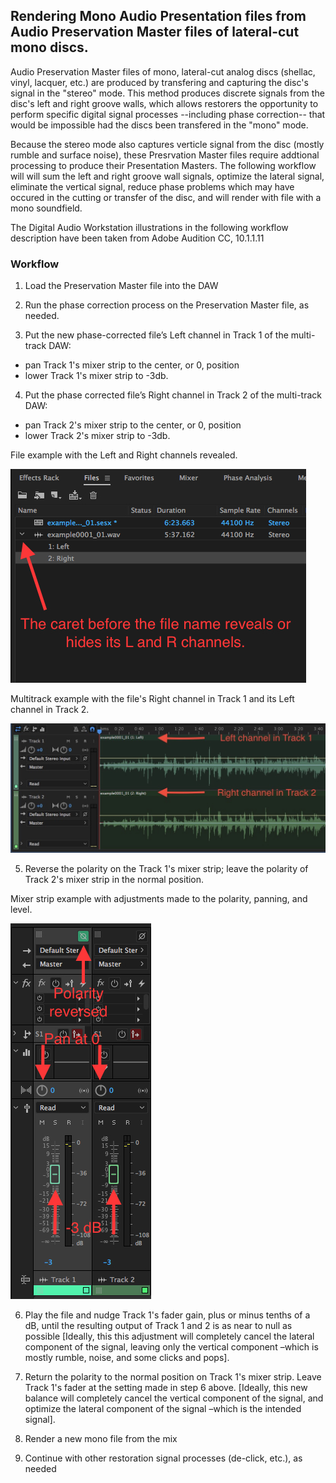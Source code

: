 ## Rendering Mono Audio Presentation files from Audio Preservation Master files of lateral-cut mono discs.

Audio Preservation Master files of mono, lateral-cut analog discs (shellac, vinyl, lacquer, etc.) are produced by transfering and capturing the disc's signal in the "stereo" mode.  This method produces discrete signals from the disc's left and right groove walls, which allows restorers the opportunity to perform specific digital signal processes --including phase correction-- that would be impossible had the discs been transfered in the "mono" mode.  

Because the stereo mode also captures verticle signal from the disc (mostly rumble and surface noise), these Presrvation Master files require addtional processing to produce their Presentation Masters. The following workflow will will sum the left and right groove wall signals, optimize the lateral signal, eliminate the vertical signal, reduce phase problems which may have occured in the cutting or transfer of the disc, and will render with file with a mono soundfield.

The Digital Audio Workstation illustrations in the following workflow description have been taken from Adobe Audition CC, 10.1.1.11  

### Workflow

1)	Load the Preservation Master file into the DAW

2)	Run the phase correction process on the Preservation Master file, as needed.    

3)	Put the new phase-corrected file’s Left channel in Track 1 of the multi-track DAW:  

* pan Track 1's mixer strip to the center, or 0, position  
* lower Track 1's mixer strip to -3db.

4)	Put the phase corrected file’s Right channel in Track 2 of the multi-track DAW: 

* pan Track 2's mixer strip to the center, or 0, position  
* lower Track 2's mixer strip to -3db.    

File example with the Left and Right channels revealed.

![File with left and right channels revealed](MonoDisc_1.JPG)

Multitrack example with the file's Right channel in Track 1 and its Left channel in Track 2.    

![tracks 1 and 2](MonoDisc_2a.jpg)

5)	Reverse the polarity on the Track 1's mixer strip; leave the polarity of Track 2's mixer strip in the normal position.   

Mixer strip example with adjustments made to the polarity, panning, and level.   


![Mixer strips set for lateral cancelation](MonoDisc_3.JPG)

6)	Play the file and nudge Track 1's fader gain, plus or minus tenths of a dB, until the resulting output of Track 1 and 2 is as near to null as possible [Ideally, this this adjustment will completely cancel the lateral component of the signal, leaving only the vertical component –which is mostly rumble, noise, and some clicks and pops].

7)	Return the polarity to the normal position on Track 1's mixer strip.  Leave Track 1's fader at the setting made in step 6 above. [Ideally, this new balance will completely cancel the vertical component of the signal, and optimize the lateral component of the signal –which is the intended signal].

8)	Render a new mono file from the mix

9)	Continue with other restoration signal processes (de-click, etc.), as needed
